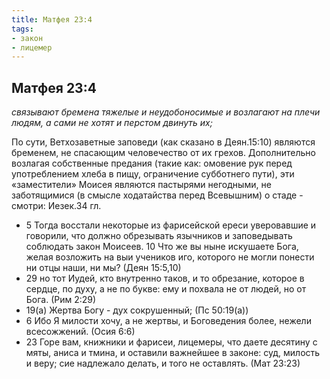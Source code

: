 ```yaml
---
title: Матфея 23:4
tags: 
- закон
- лицемер
---
```


## Матфея 23:4

*связывают бремена тяжелые и неудобоносимые и возлагают на плечи людям, а сами не хотят и перстом двинуть их;*

По сути, Ветхозаветные заповеди (как сказано в Деян.15:10) являются бременем, не спасающим человечество от их грехов. Дополнительно возлагая собственные предания (такие как: омовение рук перед употреблением хлеба в пищу, ограничение субботнего пути), эти «заместители» Моисея являются пастырями негодными, не заботящимися (в смысле ходатайства перед Всевышним) о стаде - смотри: Иезек.34 гл.

- 5 Тогда восстали некоторые из фарисейской ереси уверовавшие и говорили, что должно обрезывать язычников и заповедывать соблюдать закон Моисеев. 10 Что же вы ныне искушаете Бога, желая возложить на выи учеников иго, которого не могли понести ни отцы наши, ни мы? (Деян 15:5,10)
- 29 но тот Иудей, кто внутренно таков, и то обрезание, которое в сердце, по духу, а не по букве: ему и похвала не от людей, но от Бога. (Рим 2:29)
- 19(а) Жертва Богу - дух сокрушенный; (Пс 50:19(а))
- 6 Ибо Я милости хочу, а не жертвы, и Боговедения более, нежели всесожжений. (Осия 6:6)
- 23 Горе вам, книжники и фарисеи, лицемеры, что даете десятину с мяты, аниса и тмина, и оставили важнейшее в законе: суд, милость и веру; сие надлежало делать, и того не оставлять. (Мат 23:23)